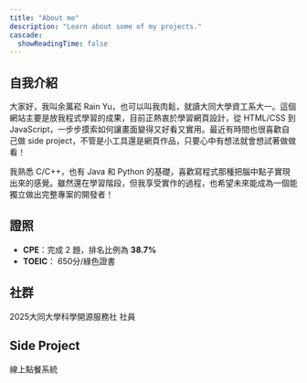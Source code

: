 ```yaml
---
title: "About me"
description: "Learn about some of my projects."
cascade:
  showReadingTime: false
---
```

## 自我介紹

大家好，我叫余萬崧 Rain Yu，也可以叫我肉鬆，就讀大同大學資工系大一。這個網站主要是放我程式學習的成果，目前正熱衷於學習網頁設計，從 HTML/CSS 到 JavaScript，一步步摸索如何讓畫面變得又好看又實用。最近有時間也很喜歡自己做 side project，不管是小工具還是網頁作品，只要心中有想法就會想試著做做看！

我熟悉 C/C++，也有 Java 和 Python 的基礎，喜歡寫程式那種把腦中點子實現出來的感覺。雖然還在學習階段，但我享受實作的過程，也希望未來能成為一個能獨立做出完整專案的開發者！

## 證照

- **CPE**：完成 2 題，排名比例為 **38.7%**
- **TOEIC**： 650分/綠色證書


## 社群

2025大同大學科學開源服務社 社員

## Side Project

線上點餐系統
